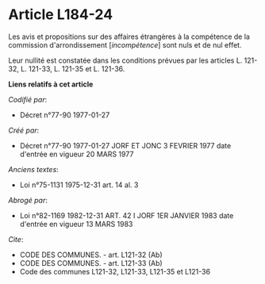 # Article L184-24

Les avis et propositions sur des affaires étrangères à la compétence de la commission d'arrondissement [*incompétence*] sont
nuls et de nul effet.

Leur nullité est constatée dans les conditions prévues par les articles L. 121-32, L. 121-33, L. 121-35 et L. 121-36.

**Liens relatifs à cet article**

_Codifié par_:

  - Décret n°77-90 1977-01-27

_Créé par_:

  - Décret n°77-90 1977-01-27 JORF ET JONC 3 FEVRIER 1977 date d'entrée en vigueur 20 MARS 1977

_Anciens textes_:

  - Loi n°75-1131 1975-12-31 art. 14 al. 3

_Abrogé par_:

  - Loi n°82-1169 1982-12-31 ART. 42 I JORF 1ER JANVIER 1983 date d'entrée en vigueur 13 MARS 1983

_Cite_:

  - CODE DES COMMUNES. - art. L121-32 (Ab)
  - CODE DES COMMUNES. - art. L121-33 (Ab)
  - Code des communes L121-32, L121-33, L121-35 et L121-36

